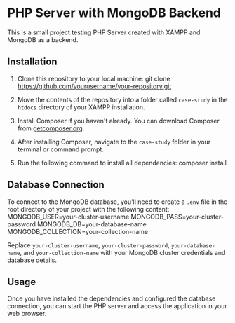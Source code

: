 # PHP Server with MongoDB Backend

This is a small project testing PHP Server created with XAMPP and MongoDB as a backend.

## Installation

1. Clone this repository to your local machine:
git clone https://github.com/yourusername/your-repository.git

2. Move the contents of the repository into a folder called `case-study` in the `htdocs` directory of your XAMPP installation.

3. Install Composer if you haven't already. You can download Composer from [getcomposer.org](https://getcomposer.org/download/).

4. After installing Composer, navigate to the `case-study` folder in your terminal or command prompt.

5. Run the following command to install all dependencies:
composer install


## Database Connection

To connect to the MongoDB database, you'll need to create a `.env` file in the root directory of your project with the following content:
MONGODB_USER=your-cluster-username
MONGODB_PASS=your-cluster-password
MONGODB_DB=your-database-name
MONGODB_COLLECTION=your-collection-name


Replace `your-cluster-username`, `your-cluster-password`, `your-database-name`, and `your-collection-name` with your MongoDB cluster credentials and database details.

## Usage

Once you have installed the dependencies and configured the database connection, you can start the PHP server and access the application in your web browser.


